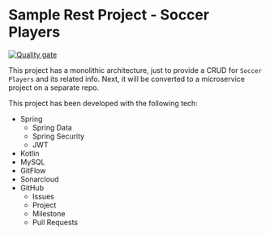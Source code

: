 # Sample Rest Project - Soccer Players

[![Quality gate](https://sonarcloud.io/api/project_badges/quality_gate?project=dritoferro_spring_monolithic)](https://sonarcloud.io/dashboard?id=dritoferro_spring_monolithic)

This project has a monolithic architecture, just to provide a CRUD for `Soccer Players` and its related info. Next, it will be converted to a microservice project on a separate repo.

This project has been developed with the following tech:

- Spring 
  - Spring Data 
  - Spring Security
  - JWT
- Kotlin
- MySQL
- GitFlow
- Sonarcloud
- GitHub
  - Issues
  - Project
  - Milestone
  - Pull Requests
